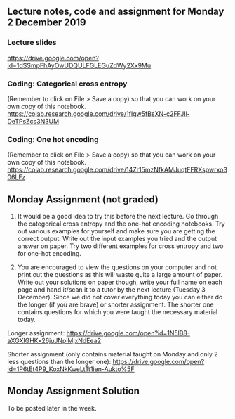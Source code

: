 ## Lecture notes, code and assignment for Monday 2 December 2019

### Lecture slides
https://drive.google.com/open?id=1dSSmpFhAyOwUDQULFGLEGuZdWy2Xx9Mu

### Coding: Categorical cross entropy
(Remember to click on File > Save a copy) so that you can work on your own copy of this notebook.
https://colab.research.google.com/drive/1fIgw5fBsXN-c2FFJIl-DeTPsZcs3N3UM

### Coding: One hot encoding
(Remember to click on File > Save a copy) so that you can work on your own copy of this notebook.
https://colab.research.google.com/drive/14Zr15mzNfkAMJuqtFFRXspwrxo306LFz

## Monday Assignment (not graded)

1) It would be a good idea to try this before the next lecture. Go through the categorical cross entropy and the one-hot encoding notebooks. Try out various examples for yourself and make sure you are getting the correct output. Write out the input examples you tried and the output answer on paper. Try two different examples for cross entropy and two for one-hot encoding.

2) You are encouraged to view the questions on your computer and not print out the questions as this will waste quite a large amount of paper. Write out your solutions on paper though, write your full name on each page and hand it/scan it to a tutor by the next lecture (Tuesday 3 December). Since we did not cover everything today you can either do the longer (if you are brave) or shorter assignment. The shorter one contains questions for which you were taught the necessary material today.

Longer assignment: https://drive.google.com/open?id=1N5lB8-aXGXlGHKx26juJNpiMjxNdEea2

Shorter assignment (only contains material taught on Monday and only 2 less questions than the longer one): https://drive.google.com/open?id=1P6tEt4P9_KoxNkKweLtTt1ien-Aukto%5F

## Monday Assignment Solution
To be posted later in the week.
